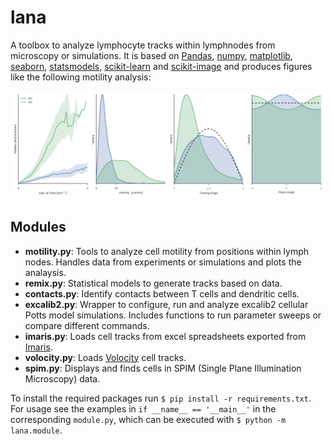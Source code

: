 lana
====

A toolbox to analyze lymphocyte tracks within lymphnodes from microscopy or simulations. It is based on [Pandas](http://pandas.pydata.org/), [numpy](http://www.numpy.org/), [matplotlib](http://matplotlib.org/), [seaborn](http://web.stanford.edu/~mwaskom/software/seaborn/), [statsmodels](http://statsmodels.sourceforge.net/), [scikit-learn](http://scikit-learn.org/) and [scikit-image](http://scikit-image.org/) and produces figures like the following motility analysis:

![alt text](motility.png "Motility plot")


Modules
-------
  * **motility.py**: Tools to analyze cell motility from positions within lymph nodes. Handles data from experiments or simulations and plots the analaysis.
  * **remix.py**: Statistical models to generate tracks based on data.
  * **contacts.py**: Identify contacts between T cells and dendritic cells.
  * **excalib2.py**: Wrapper to configure, run and analyze excalib2 cellular Potts model simulations. Includes functions to run parameter sweeps or compare different commands.
  * **imaris.py**: Loads cell tracks from excel spreadsheets exported from [Imaris](http://www.bitplane.com/imaris/imaris).
  * **volocity.py**: Loads [Volocity](http://www.perkinelmer.co.uk/volocity) cell tracks.
  * **spim.py**: Displays and finds cells in SPIM (Single Plane Illumination Microscopy) data.

To install the required packages run `$ pip install -r requirements.txt`. For usage see the examples in `if __name__ == '__main__'` in the corresponding `module.py`, which can be executed with `$ python -m lana.module`.
